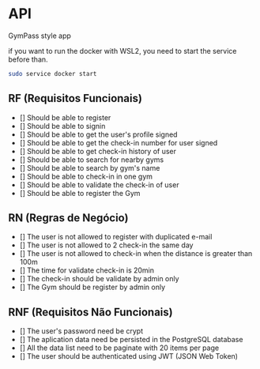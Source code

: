 # API 

GymPass style app

if you want to run the docker with WSL2, you need to start the service before than.
```sh
sudo service docker start
```

## RF (Requisitos Funcionais)

- [] Should be able to register
- [] Should be able to signin
- [] Should be able to get the user's profile signed
- [] Should be able to get the check-in number for user signed
- [] Should be able to get check-in history of user
- [] Should be able to search for nearby gyms
- [] Should be able to search by gym's name
- [] Should be able to check-in in one gym
- [] Should be able to validate the check-in of user
- [] Should be able to register the Gym

## RN (Regras de Negócio)

- [] The user is not allowed to register with duplicated e-mail
- [] The user is not allowed to 2 check-in the same day
- [] The user is not allowed to check-in when the distance is greater than 100m
- [] The time for validate check-in is 20min
- [] The check-in should be validate by admin only
- [] The Gym should be register by admin only

## RNF (Requisitos Não Funcionais)

- [] The user's password need be crypt
- [] The aplication data need be persisted in the PostgreSQL database
- [] All the data list need to be paginate with 20 items per page
- [] The user should be authenticated using JWT (JSON Web Token)
